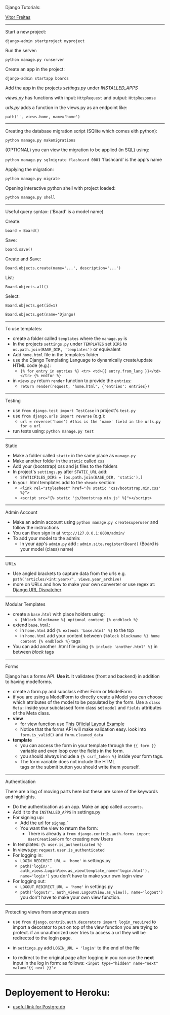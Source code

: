 Django Tutorials:

[Vitor Freitas](https://simpleisbetterthancomplex.com/series/2017/09/04/a-complete-beginners-guide-to-django-part-1.html#starting-a-new-project)


---

Start a new project:

`django-admin startproject myproject`

Run the server:

`python manage.py runserver`

Create an app in the project:

`django-admin startapp boards`

Add the app in the projects *settings.py* under *INSTALLED_APPS*

*views.py* has functions with input: `HttpRequest` and output: `HttpResponse`

*urls.py* adds a function in the views.py as an endpoint like:

`path('', views.home, name='home')`

---

Creating the database migration script (SQlite which comes eith python):

`python manage.py makemigrations`

(OPTIONAL) you can view the migration to be applied (in SQL) using:

`python manage.py sqlmigrate flashcard 0001` 'flashcard' is the app's name

Applying the migration:

`python manage.py migrate`

Opening interactive python shell with project loaded:

 `python manage.py shell`

---

Useful query syntax: ('Board' is a model name)

Create:

`board = Board()`

Save: 

`board.save()`

Create and Save:

`Board.objects.create(name='...', description='...')`

List:

`Board.objects.all()`

Select:

`Board.objects.get(id=1)`

`Board.objects.get(name='Django)`

---

To use templates:

- create a folder called `templates` where the `manage.py` is
- In the projects `settings.py` under `TEMPLATES` set `DIRS` to `os.path.join(BASE_DIR, 'templates')` or equivalent
- Add `home.html` file in the templates folder
- use the Django Templating Language to dynamically create/update HTML code (e.g.):
    - `{% for entry in entries %}
            <tr>
                <td>{{ entry.from_lang }}</td>
            </tr>
        {% endfor %}`
- in `views.py` return `render` function to provide the `entries`: 
    - `return render(request, 'home.html', {'entries': entries})`   
    
---

Testing

- use `from django.test import TestCase` in project's `test.py`
- use `from django.urls import reverse` (e.g.): 
    - `url = reverse('home') #this is the 'name' field in the urls.py for a url`
- run tests using: `python manage.py test`

---

Static

- Make a folder called `static` in the same place as `manage.py`
- Make another folder in the `static` called `css`
- Add your (bootstrap) css and js files to the folders
- In project's `settings.py` after `STATIC_URL` add:
    - `STATICFILES_DIRS = [os.path.join(BASE_DIR, 'static'),]`
- In your .html templates add to the `<head>` section:
    - `<link rel="stylesheet" href="{% static 'css/bootstrap.min.css' %}">`
    - `<script src="{% static 'js/bootstrap.min.js' %}"></script>`
    

---

Admin Account

- Make an admin account using `python manage.py createsuperuser` and follow the instructions 
- You can then sign in at `http://127.0.0.1:8000/admin/`
- To add your model to the admin:
    - In your app's `admin.py` add : `admin.site.register(Board)` (Board is your model (class) name)
    
---

URLs

- Use angled brackets to capture data from the urls e.g. `path('articles/<int:year>/', views.year_archive)`
- more on URLs and how to make your own converter or use regex at: [Django URL Dispatcher](https://docs.djangoproject.com/en/2.2/topics/http/urls/)

---
Modular Templates

- create a `base.html` with place holders using:
    - `{%block blockname %} optional content {% endblock %}`
- extend `base.html`:
    - in `home.html` add `{% extends 'base.html' %}` to the top
    - in `home.html` add your content between `{%block blockname %} home content {% endblock %}` tags
- You can add another .html file using `{% include 'another.html' %}` in between *block* tags

---
Forms

Django has a forms API. **Use it**. It validates (front and backend) in addition to having modelforms.

- create a form.py and subclass either Form or ModelForm
- if you are using a ModelForm to directly create a Model you can choose which attributes of the model to be populated 
by the form. Use a `class Meta:` inside your subclassed form class set `model` and `fields` attributes of the Meta class.
- **view**
    - for view function use [This Ofiicial Layout Example](https://docs.djangoproject.com/en/2.2/topics/forms/#the-view)
    - Notice that the forms API will make validation easy. look into `form.is_valid()` and `form.cleaned_data`
- **template**
    - you can access the form in your template through the `{{ form }}` variable and even loop over the fields in the form.
    - you should always include a `{% csrf_token %}` inside your form tags.
    - The form variable does not include the HTML <form> tags or the submit button you should write them yourself.

---
Authentication

There are a log of moving parts here but these are some of the keywords and highlights.

- Do the authentication as an app. Make an app called `accounts`.
- Add it to the `INSTALLED_APPS` in settings.py
- For signing up:
    - Add the url for `signup`.`
    - You want the view to return the form:
        - There is already a `from django.contrib.auth.forms import UserCreationForm` for creating new Users
- In templates: `{% user.is_authenticated %}` 
- In views.py: `request.user.is_authenticated`
- For logging in:
    - `LOGIN_REDIRECT_URL = 'home'` in settings.py
    - `path('login/', auth_views.LoginView.as_view(template_name='login.html'), name='login')` you don't have to make 
    your own login view
- For logging out:
    - `LOGOUT_REDIRECT_URL = 'home'` in settings.py
    - `path('logout/', auth_views.LogoutView.as_view(), name='logout')` you don't have to make your own view function.
    
---

Protecting views from anonymous users

- use `from django.contrib.auth.decorators import login_required` to import a decorator to put on top of the view 
function you are trying to protect. if an unauthorized user tries to access a url they will be redirected to the login
page.

- in `settings.py` add `LOGIN_URL = 'login'` to the end of the file

- to redirect to the original page after logging in you can use the **next** input in the log in form:
as follows: `<input type="hidden" name="next" value="{{ next }}">` 

---

# Deployement to Heroku:

- [useful link for Postgre db](https://medium.com/agatha-codes/9-straightforward-steps-for-deploying-your-django-app-with-heroku-82b952652fb4)






    

